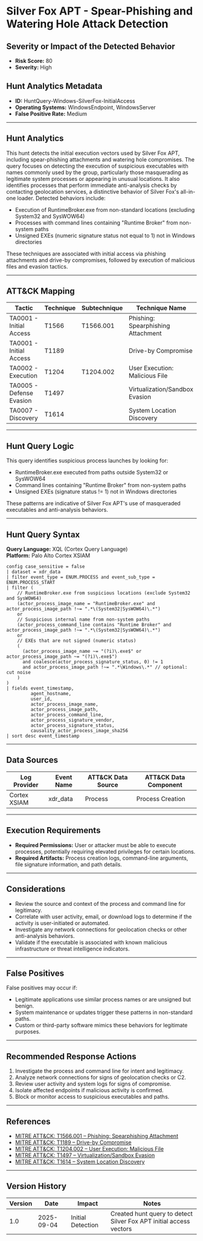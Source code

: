 # Silver Fox APT - Spear-Phishing and Watering Hole Attack Detection

## Severity or Impact of the Detected Behavior
- **Risk Score:** 80
- **Severity:** High

## Hunt Analytics Metadata

- **ID:** HuntQuery-Windows-SilverFox-InitialAccess
- **Operating Systems:** WindowsEndpoint, WindowsServer
- **False Positive Rate:** Medium

---

## Hunt Analytics

This hunt detects the initial execution vectors used by Silver Fox APT, including spear-phishing attachments and watering hole compromises. The query focuses on detecting the execution of suspicious executables with names commonly used by the group, particularly those masquerading as legitimate system processes or appearing in unusual locations. It also identifies processes that perform immediate anti-analysis checks by contacting geolocation services, a distinctive behavior of Silver Fox's all-in-one loader. Detected behaviors include:

- Execution of RuntimeBroker.exe from non-standard locations (excluding System32 and SysWOW64)
- Processes with command lines containing "Runtime Broker" from non-system paths
- Unsigned EXEs (numeric signature status not equal to 1) not in Windows directories

These techniques are associated with initial access via phishing attachments and drive-by compromises, followed by execution of malicious files and evasion tactics.

---

## ATT&CK Mapping

| Tactic                        | Technique   | Subtechnique | Technique Name                                 |
|------------------------------|-------------|--------------|-----------------------------------------------|
| TA0001 - Initial Access      | T1566       | T1566.001    | Phishing: Spearphishing Attachment            |
| TA0001 - Initial Access      | T1189       |              | Drive-by Compromise                           |
| TA0002 - Execution           | T1204       | T1204.002    | User Execution: Malicious File                |
| TA0005 - Defense Evasion     | T1497       |              | Virtualization/Sandbox Evasion                |
| TA0007 - Discovery           | T1614       |              | System Location Discovery                     |

---

## Hunt Query Logic

This query identifies suspicious process launches by looking for:

- RuntimeBroker.exe executed from paths outside System32 or SysWOW64
- Command lines containing "Runtime Broker" from non-system paths
- Unsigned EXEs (signature status != 1) not in Windows directories

These patterns are indicative of Silver Fox APT's use of masqueraded executables and anti-analysis behaviors.

---

## Hunt Query Syntax

**Query Language:** XQL (Cortex Query Language)  
**Platform:** Palo Alto Cortex XSIAM

```xql
config case_sensitive = false  
| dataset = xdr_data  
| filter event_type = ENUM.PROCESS and event_sub_type = ENUM.PROCESS_START  
| filter (  
    // RuntimeBroker.exe from suspicious locations (exclude System32 and SysWOW64)  
    (actor_process_image_name = "RuntimeBroker.exe" and actor_process_image_path !~= ".*\(System32|SysWOW64)\.*")  
    or   
    // Suspicious internal name from non-system paths  
    (actor_process_command_line contains "Runtime Broker" and actor_process_image_path !~= ".*\(System32|SysWOW64)\.*")  
    or   
    // EXEs that are not signed (numeric status)  
    (  
      (actor_process_image_name ~= "(?i)\.exe$" or actor_process_image_path ~= "(?i)\.exe$")  
      and coalesce(actor_process_signature_status, 0) != 1  
      and actor_process_image_path !~= ".*\Windows\.*" // optional: cut noise  
    )  
)  
| fields event_timestamp,  
         agent_hostname,  
         user_id,  
         actor_process_image_name,  
         actor_process_image_path,  
         actor_process_command_line,  
         actor_process_signature_vendor,  
         actor_process_signature_status,  
         causality_actor_process_image_sha256  
| sort desc event_timestamp 
```

---

## Data Sources

| Log Provider | Event Name       | ATT&CK Data Source  | ATT&CK Data Component  |
|--------------|------------------|---------------------|------------------------|
| Cortex XSIAM|    xdr_data       | Process             | Process Creation       |

---

## Execution Requirements

- **Required Permissions:** User or attacker must be able to execute processes, potentially requiring elevated privileges for certain locations.
- **Required Artifacts:** Process creation logs, command-line arguments, file signature information, and path details.

---

## Considerations

- Review the source and context of the process and command line for legitimacy.
- Correlate with user activity, email, or download logs to determine if the activity is user-initiated or automated.
- Investigate any network connections for geolocation checks or other anti-analysis behaviors.
- Validate if the executable is associated with known malicious infrastructure or threat intelligence indicators.

---

## False Positives

False positives may occur if:

- Legitimate applications use similar process names or are unsigned but benign.
- System maintenance or updates trigger these patterns in non-standard paths.
- Custom or third-party software mimics these behaviors for legitimate purposes.

---

## Recommended Response Actions

1. Investigate the process and command line for intent and legitimacy.
2. Analyze network connections for signs of geolocation checks or C2.
3. Review user activity and system logs for signs of compromise.
4. Isolate affected endpoints if malicious activity is confirmed.
5. Block or monitor access to suspicious executables and paths.

---

## References

- [MITRE ATT&CK: T1566.001 – Phishing: Spearphishing Attachment](https://attack.mitre.org/techniques/T1566/001/)
- [MITRE ATT&CK: T1189 – Drive-by Compromise](https://attack.mitre.org/techniques/T1189/)
- [MITRE ATT&CK: T1204.002 – User Execution: Malicious File](https://attack.mitre.org/techniques/T1204/002/)
- [MITRE ATT&CK: T1497 – Virtualization/Sandbox Evasion](https://attack.mitre.org/techniques/T1497/)
- [MITRE ATT&CK: T1614 – System Location Discovery](https://attack.mitre.org/techniques/T1614/)

---

## Version History

| Version | Date       | Impact            | Notes                                                                                      |
|---------|------------|-------------------|--------------------------------------------------------------------------------------------|
| 1.0     | 2025-09-04 | Initial Detection | Created hunt query to detect Silver Fox APT initial access vectors                        |

